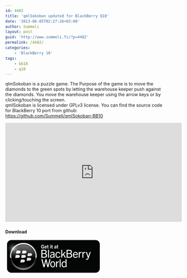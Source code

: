 ```yaml
---
id: 4482
title: 'qmlSokoban updated for BlackBerry Q10'
date: '2013-06-05T02:27:26+03:00'
author: Summeli
layout: post
guid: 'http://www.summeli.fi/?p=4482'
permalink: /4482/
categories:
    - 'BlackBerry 10'
tags:
    - bb10
    - q10
---
```


qlmSokoban is a puzzle game. The Purpose of the game is to move the diamonds to the green spots by letting the warehouse keeper push against the diamonds. You move the warehouse keeper using the arrow keys or by clicking/touching the screen.  
qmlSokoban is licensed under GPLv3 license. You can find the source code for BlackBerry 10 port from github: <https://github.com/Summeli/qmlSokoban-BB10>  

<iframe allowfullscreen="allowfullscreen" frameborder="0" height="315" loading="lazy" src="https://www.youtube.com/embed/rj-nvWIrJwY" width="560"></iframe>

#### Download

![](/jekyll-export/wp-content/uploads/2013/02/BB-World_Get-It_BLK-Box-300x104.png)